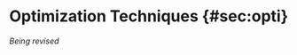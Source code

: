 # Optimization Techniques {#sec:opti}

*Being revised*

<!--

## Initialization
## Normalization
## Momentum
## RMSProp
## Adam
## Advanced

 -->
